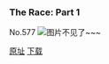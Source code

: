 ### The Race: Part 1
No.577
![图片不见了~~~](https://imgs.xkcd.com/comics/the_race_part_1.png)

[原址](https://xkcd.com//577) [下载](https://imgs.xkcd.com/comics/the_race_part_1.png)

